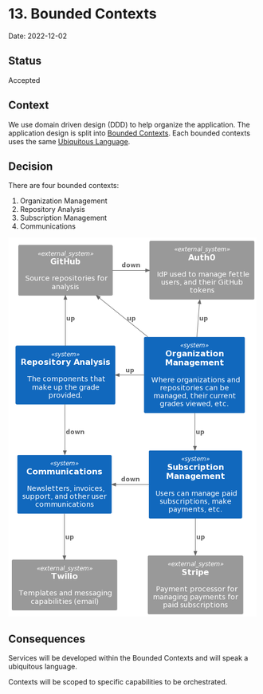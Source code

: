 # 13. Bounded Contexts

Date: 2022-12-02

## Status

Accepted

## Context

We use domain driven design (DDD) to help organize the application. The application design is split into [Bounded Contexts](https://martinfowler.com/bliki/BoundedContext.html). Each bounded contexts uses the same [Ubiquitous Language](https://martinfowler.com/bliki/UbiquitousLanguage.html).

## Decision

There are four bounded contexts:

1. Organization Management
1. Repository Analysis
1. Subscription Management
1. Communications

![contexts](../diagrams/contexts.png)

## Consequences

Services will be developed within the Bounded Contexts and will speak a ubiquitous language.

Contexts will be scoped to specific capabilities to be orchestrated.
